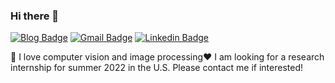 ### Hi there 👋
[![Blog Badge](https://img.shields.io/badge/Web-HarukiYqM-orange)](https://yiqunm2.web.illinois.edu)
[![Gmail Badge](https://img.shields.io/badge/-meiyiqun2@gmail.com-RED?style=flat-square&labelColor=RED&logo=Gmail&logoColor=white&link=mailto:meiyiqun2@gmail.com)](mailto:meiyiqun2@gmail.com)
[![Linkedin Badge](https://img.shields.io/badge/-HarukiYqM-blue?style=flat-square&logo=Linkedin&logoColor=white&link=https://www.linkedin.com/in/yiqun-mei-969baa147/)](https://www.linkedin.com/in/yiqun-mei-969baa147)

🔭 I love computer vision and image processing❤️
 I am looking for a research internship for summer 2022 in the U.S. Please contact me if interested!

